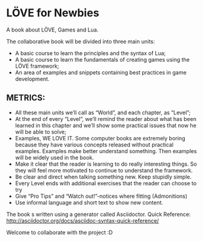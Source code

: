 LÖVE for Newbies
===========
A book about LÖVE, Games and Lua.

The collaborative book will be divided into three main units:

- A basic course to learn the principles and the syntax of Lua;
- A basic course to learn the fundamentals of creating games using the LÖVE framework;
- An area of examples and snippets containing best practices in game development.


METRICS:
-------
* All these main units we’ll call as “World”, and each chapter, as “Level”;
* At the end of every “Level”, we’ll remind the reader about what has been learned in this chapter and we’ll show some practical issues that now he will be able to solve;
* Examples, WE LOVE IT. Some computer books are extremely boring because they have various concepts released without practical examples. Examples make better understand something. Then examples will be widely used in the book.
* Make it clear that the reader is learning to do really interesting things. So they will feel more motivated to continue to understand the framework.
* Be clear and direct when talking something new. Keep stupidly simple.
* Every Level ends with additional exercises that the reader can choose to try
* Give “Pro Tips” and “Watch out!”-notices where fitting (Admonitions)
* Use informal language and short text to show new content.

The book s written using a generator called Asciidoctor.
Quick Reference: http://asciidoctor.org/docs/asciidoc-syntax-quick-reference/

Welcome to collaborate with the project :D
